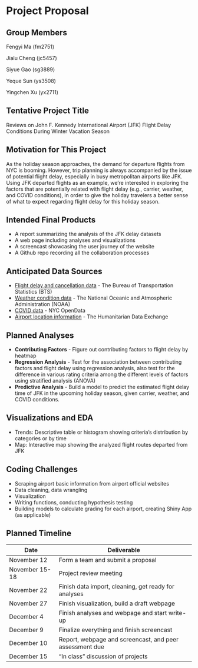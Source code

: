 Project Proposal
================

## Group Members

Fengyi Ma (fm2751)

Jialu Cheng (jc5457)

Siyue Gao (sg3889)

Yeque Sun (ys3508)

Yingchen Xu (yx2711)

## Tentative Project Title

Reviews on John F. Kennedy International Airport (JFK) Flight Delay
Conditions During Winter Vacation Season

## Motivation for This Project

As the holiday season approaches, the demand for departure flights from
NYC is booming. However, trip planning is always accompanied by the
issue of potential flight delay, especially in busy metropolitan
airports like JFK. Using JFK departed flights as an example, we’re
interested in exploring the factors that are potentially related with
flight delay (e.g., carrier, weather, and COVID conditions), in order to
give the holiday travelers a better sense of what to expect regarding
flight delay for this holiday season.

## Intended Final Products

- A report summarizing the analysis of the JFK delay datasets
- A web page including analyses and visualizations
- A screencast showcasing the user journey of the website
- A Github repo recording all the collaboration processes

## Anticipated Data Sources

- [Flight delay and cancellation
  data](https://www.transtats.bts.gov/ONTIME/) - The Bureau of
  Transportation Statistics (BTS)
- [Weather condition
  data](https://www.ncdc.noaa.gov/cdo-web/datatools/lcd) - The National
  Oceanic and Atmospheric Administration (NOAA)
- [COVID
  data](https://data.cityofnewyork.us/Health/COVID-19-Daily-Counts-of-Cases-Hospitalizations-an/rc75-m7u3) -
  NYC OpenData
- [Airport location
  information](https://data.humdata.org/dataset/ourairports-usa) - The
  Humanitarian Data Exchange

## Planned Analyses

- **Contributing Factors** - Figure out contributing factors to flight
  delay by heatmap
- **Regression Analysis** - Test for the association between
  contributing factors and flight delay using regression analysis, also
  test for the difference in various rating criteria among the different
  levels of factors using stratified analysis (ANOVA)
- **Predictive Analysis** - Build a model to predict the estimated
  flight delay time of JFK in the upcoming holiday season, given
  carrier, weather, and COVID conditions.

## Visualizations and EDA

- Trends: Descriptive table or histogram showing criteria’s distribution
  by categories or by time
- Map: Interactive map showing the analyzed flight routes departed from
  JFK

## Coding Challenges

- Scraping airport basic information from airport official websites
- Data cleaning, data wrangling
- Visualization
- Writing functions, conducting hypothesis testing
- Building models to calculate grading for each airport, creating Shiny
  App (as applicable)

## Planned Timeline

| Date           | Deliverable                                             |
|----------------|---------------------------------------------------------|
| November 12    | Form a team and submit a proposal                       |
| November 15-18 | Project review meeting                                  |
| November 22    | Finish data import, cleaning, get ready for analyses    |
| November 27    | Finish visualization, build a draft webpage             |
| December 4     | Finish analyses and webpage and start write-up          |
| December 9     | Finalize everything and finish screencast               |
| December 10    | Report, webpage and screencast, and peer assessment due |
| December 15    | “In class” discussion of projects                       |
